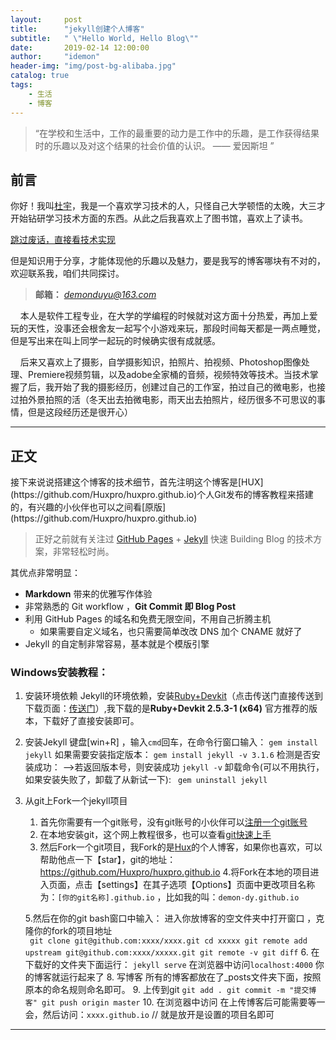 ```yaml
---
layout:     post
title:      "jekyll创建个人博客"
subtitle:   " \"Hello World, Hello Blog\""
date:       2019-02-14 12:00:00
author:     "idemon"
header-img: "img/post-bg-alibaba.jpg"
catalog: true
tags:
    - 生活
    - 博客
---
```


> “在学校和生活中，工作的最重要的动力是工作中的乐趣，是工作获得结果时的乐趣以及对这个结果的社会价值的认识。 —— 爱因斯坦 ”


## 前言

你好！我叫[杜宇](http://blog.idemon.top)，我是一个喜欢学习技术的人，只怪自己大学顿悟的太晚，大三才开始钻研学习技术方面的东西。从此之后我喜欢上了图书馆，喜欢上了读书。

[跳过废话，直接看技术实现 ](#build) 

但是知识用于分享，才能体现他的乐趣以及魅力，要是我写的博客哪块有不对的，欢迎联系我，咱们共同探讨。
>**邮箱：** *demonduyu@163.com*



&nbsp;&nbsp;&nbsp;&nbsp;本人是软件工程专业，在大学的学编程的时候就对这方面十分热爱，再加上爱玩的天性，没事还会根舍友一起写个小游戏来玩，那段时间每天都是一两点睡觉，但是写出来在叫上同学一起玩的时候确实很有成就感。



&nbsp;&nbsp;&nbsp;&nbsp;后来又喜欢上了摄影，自学摄影知识，拍照片、拍视频、Photoshop图像处理、Premiere视频剪辑，以及adobe全家桶的音频，视频特效等技术。当技术掌握了后，我开始了我的摄影经历，创建过自己的工作室，拍过自己的微电影，也接过拍外景拍照的活（冬天出去拍微电影，雨天出去拍照片，经历很多不可思议的事情，但是这段经历还是很开心）





---

## 正文
<p id = "build"></p>
接下来说说搭建这个博客的技术细节，首先注明这个博客是[HUX](https://github.com/Huxpro/huxpro.github.io)个人Git发布的博客教程来搭建的，有兴趣的小伙伴也可以之间看[原版](https://github.com/Huxpro/huxpro.github.io)

>正好之前就有关注过 [GitHub Pages](https://pages.github.com/) + [Jekyll](http://jekyllrb.com/) 快速 Building Blog 的技术方案，非常轻松时尚。

其优点非常明显：

* **Markdown** 带来的优雅写作体验
* 非常熟悉的 Git workflow ，**Git Commit 即 Blog Post**
* 利用 GitHub Pages 的域名和免费无限空间，不用自己折腾主机
	* 如果需要自定义域名，也只需要简单改改 DNS 加个 CNAME 就好了 
* Jekyll 的自定制非常容易，基本就是个模版引擎

### Windows安装教程：
1. 安装环境依赖
Jekyll的环境依赖，安装[Ruby+Devkit](https://rubyinstaller.org/downloads/)（点击传送门直接传送到下载页面：[传送门](https://rubyinstaller.org/downloads/)）,我下载的是**Ruby+Devkit 2.5.3-1 (x64)** 官方推荐的版本，下载好了直接安装即可。

2. 安装Jekyll
键盘[win+R] ，输入`cmd`回车，在命令行窗口输入：
    `gem install jekyll`
如果需要安装指定版本：
    `gem install jekyll -v 3.1.6`
检测是否安装成功：  -->若返回版本号，则安装成功
    `jekyll -v`
卸载命令(可以不用执行，如果安装失败了，卸载了从新试一下):
    ` gem uninstall jekyll`
3. 从git上Fork一个jekyll项目
    1. 首先你需要有一个git账号，没有git账号的小伙伴可以[注册一个git账号](https://github.com/join?source=login)
    2. 在本地安装git，这个网上教程很多，也可以查看[git快速上手](http://blog.idemon.top/2019/02/21/Git-Query-2019/)
    3. 然后Fork一个git项目，我Fork的是[Hux]()的个人博客，如果你也喜欢，可以帮助他点一下【star】，git的地址：<a href="https://github.com/Huxpro/huxpro.github.io">https://github.com/Huxpro/huxpro.github.io</a>
    4.将Fork在本地的项目进入页面，点击【settings】在其子选项【Options】页面中更改项目名称为：`[你的git名称].github.io` ，比如我的叫：`demon-dy.github.io`  
    
    5.然后在你的git bash窗口中输入：
        进入你放博客的空文件夹中打开窗口   ，克隆你的fork的项目地址  
`  git clone git@github.com:xxxx/xxxx.git
        cd xxxxx
        git remote add upstream git@github.com:xxxx/xxxxx.git
        git remote -v
        git diff
`
    6. 在下载好的文件夹下面运行：
        `jekyll serve`
            在浏览器中访问`localhost:4000`
            你的博客就运行起来了
    8. 写博客
        所有的博客都放在了_posts文件夹下面，按照原本的命名规则命名即可。
    9. 上传到git
        `git add .
        git commit -m "提交博客"
        git push origin master`
    10. 在浏览器中访问
        在上传博客后可能需要等一会，然后访问：`xxxx.github.io`  // 就是放开是设置的项目名即可
    
    
    

---




